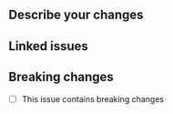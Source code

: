 ## Describe your changes

<!-- A brief description of the changes introduced in this PR -->

## Linked issues

<!-- Reference any GitHub issues resolved by this PR -->

## Breaking changes

- [ ] This issue contains breaking changes

<!-- List all breaking changes introduced by this issue -->
